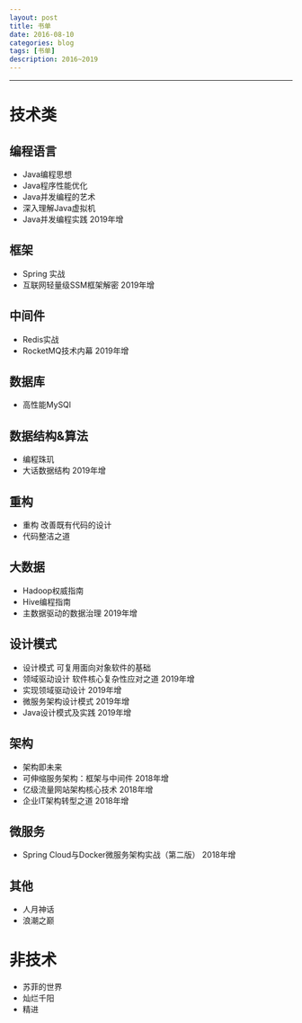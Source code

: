 ```yaml
---
layout: post
title: 书单
date: 2016-08-10
categories: blog
tags: [书单]
description: 2016~2019
---
```


---

# 技术类

## 编程语言
* Java编程思想
* Java程序性能优化
* Java并发编程的艺术
* 深入理解Java虚拟机
* Java并发编程实践 2019年增

## 框架
* Spring 实战
* 互联网轻量级SSM框架解密 2019年增

## 中间件
* Redis实战
* RocketMQ技术内幕 2019年增

## 数据库
* 高性能MySQl

## 数据结构&算法
* 编程珠玑
* 大话数据结构 2019年增

## 重构
* 重构 改善既有代码的设计
* 代码整洁之道

## 大数据
* Hadoop权威指南
* Hive编程指南
* 主数据驱动的数据治理 2019年增

## 设计模式
* 设计模式 可复用面向对象软件的基础
* 领域驱动设计 软件核心复杂性应对之道 2019年增
* 实现领域驱动设计 2019年增
* 微服务架构设计模式 2019年增
* Java设计模式及实践 2019年增

## 架构
* 架构即未来
* 可伸缩服务架构：框架与中间件 2018年增
* 亿级流量网站架构核心技术 2018年增
* 企业IT架构转型之道 2018年增

## 微服务
* Spring Cloud与Docker微服务架构实战（第二版） 2018年增

## 其他
* 人月神话
* 浪潮之巅

# 非技术
* 苏菲的世界
* 灿烂千阳
* 精进
